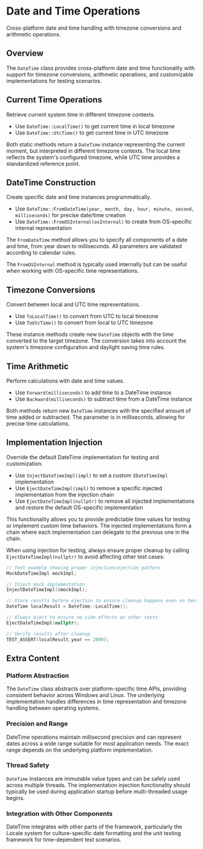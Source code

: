 # Date and Time Operations

Cross-platform date and time handling with timezone conversions and arithmetic operations.

## Overview

The `DateTime` class provides cross-platform date and time functionality with support for timezone conversions, arithmetic operations, and customizable implementations for testing scenarios.

## Current Time Operations

Retrieve current system time in different timezone contexts.

- Use `DateTime::LocalTime()` to get current time in local timezone
- Use `DateTime::UtcTime()` to get current time in UTC timezone

Both static methods return a `DateTime` instance representing the current moment, but interpreted in different timezone contexts. The local time reflects the system's configured timezone, while UTC time provides a standardized reference point.

## DateTime Construction

Create specific date and time instances programmatically.

- Use `DateTime::FromDateTime(year, month, day, hour, minute, second, milliseconds)` for precise date/time creation
- Use `DateTime::FromOSInternal(osInternal)` to create from OS-specific internal representation

The `FromDateTime` method allows you to specify all components of a date and time, from year down to milliseconds. All parameters are validated according to calendar rules.

The `FromOSInternal` method is typically used internally but can be useful when working with OS-specific time representations.

## Timezone Conversions

Convert between local and UTC time representations.

- Use `ToLocalTime()` to convert from UTC to local timezone
- Use `ToUtcTime()` to convert from local to UTC timezone

These instance methods create new `DateTime` objects with the time converted to the target timezone. The conversion takes into account the system's timezone configuration and daylight saving time rules.

## Time Arithmetic

Perform calculations with date and time values.

- Use `Forward(milliseconds)` to add time to a DateTime instance
- Use `Backward(milliseconds)` to subtract time from a DateTime instance

Both methods return new `DateTime` instances with the specified amount of time added or subtracted. The parameter is in milliseconds, allowing for precise time calculations.

## Implementation Injection

Override the default DateTime implementation for testing and customization.

- Use `InjectDateTimeImpl(impl)` to set a custom `IDateTimeImpl` implementation
- Use `EjectDateTimeImpl(impl)` to remove a specific injected implementation from the injection chain
- Use `EjectDateTimeImpl(nullptr)` to remove all injected implementations and restore the default OS-specific implementation

This functionality allows you to provide predictable time values for testing or implement custom time behaviors. The injected implementations form a chain where each implementation can delegate to the previous one in the chain.

When using injection for testing, always ensure proper cleanup by calling `EjectDateTimeImpl(nullptr)` to avoid affecting other test cases:

```cpp
// Test example showing proper injection/ejection pattern
MockDateTimeImpl mockImpl;

// Inject mock implementation
InjectDateTimeImpl(&mockImpl);

// Store results before ejection to ensure cleanup happens even on test failure
DateTime localResult = DateTime::LocalTime();

// Always eject to ensure no side effects on other tests
EjectDateTimeImpl(nullptr);

// Verify results after cleanup
TEST_ASSERT(localResult.year == 2000);
```

## Extra Content

### Platform Abstraction
The `DateTime` class abstracts over platform-specific time APIs, providing consistent behavior across Windows and Linux. The underlying implementation handles differences in time representation and timezone handling between operating systems.

### Precision and Range
DateTime operations maintain millisecond precision and can represent dates across a wide range suitable for most application needs. The exact range depends on the underlying platform implementation.

### Thread Safety
`DateTime` instances are immutable value types and can be safely used across multiple threads. The implementation injection functionality should typically be used during application startup before multi-threaded usage begins.

### Integration with Other Components
DateTime integrates with other parts of the framework, particularly the Locale system for culture-specific date formatting and the unit testing framework for time-dependent test scenarios.